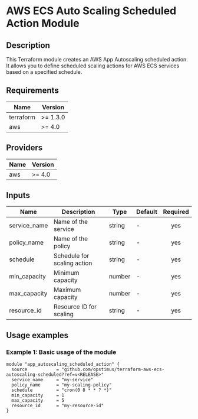 # AWS ECS Auto Scaling Scheduled Action Module

## Description 

This Terraform module creates an AWS App Autoscaling scheduled action. It allows you to define scheduled scaling actions for AWS ECS services based on a specified schedule.

## Requirements 

| Name | Version | 
|------|---------| 
| terraform | >= 1.3.0 | 
| aws | >= 4.0 | 

## Providers 

| Name | Version | 
|------|---------| 
| aws | >= 4.0 | 

## Inputs 

| Name            | Description                   | Type   | Default | Required | 
|-----------------|-------------------------------|--------|---------|:--------:| 
| service_name    | Name of the service           | string | -       | yes      | 
| policy_name     | Name of the policy            | string | -       | yes      | 
| schedule        | Schedule for scaling action   | string | -       | yes      | 
| min_capacity    | Minimum capacity              | number | -       | yes      | 
| max_capacity    | Maximum capacity              | number | -       | yes      | 
| resource_id     | Resource ID for scaling       | string | -       | yes      | 

## Usage examples 

### Example 1: Basic usage of the module

```hcl
module "app_autoscaling_scheduled_action" {
  source           = "github.com/opstimus/terraform-aws-ecs-autoscaling-scheduled?ref=v<RELEASE>"
  service_name     = "my-service"
  policy_name      = "my-scaling-policy"
  schedule         = "cron(0 8 * * ? *)"
  min_capacity     = 1
  max_capacity     = 5
  resource_id      = "my-resource-id"
}
```
